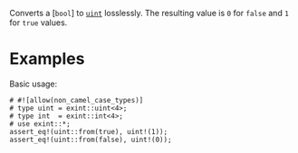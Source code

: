 Converts a [`bool`] to [`uint`] losslessly.
The resulting value is `0` for `false` and `1` for `true` values.

[`uint`]: crate::types::uint

# Examples

Basic usage:

```
# #![allow(non_camel_case_types)]
# type uint = exint::uint<4>;
# type int  = exint::int<4>;
# use exint::*;
assert_eq!(uint::from(true), uint!(1));
assert_eq!(uint::from(false), uint!(0));
```
